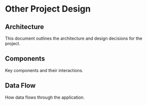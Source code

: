 # Other Project Design

## Architecture

This document outlines the architecture and design decisions for the project.

## Components

Key components and their interactions.

## Data Flow

How data flows through the application.
